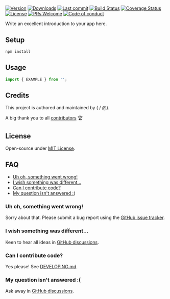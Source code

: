 #

[![Version](https://img.shields.io/npm/v/.svg?style=flat-square)](https://www.npmjs.com/package/?activeTab=versions) [![Downloads](https://img.shields.io/npm/dt/.svg?style=flat-square)](https://www.npmjs.com/package/) [![Last commit](https://img.shields.io/github/last-commit//.svg?style=flat-square)](https://github.com///graphs/commit-activity) [![Build Status](https://img.shields.io/endpoint.svg?url=https%3A%2F%2Factions-badge.atrox.dev%2F%2F%2Fbadge%3Fref%3Dmaster&style=flat&label=build&logo=false)](https://actions-badge.atrox.dev///goto?ref=master) [![Coverage Status](https://coveralls.io/repos/github///badge.svg?branch=master)](https://coveralls.io/github//?branch=master) [![License](https://img.shields.io/github/license//.svg?style=flat-square)](https://github.com///blob/master/LICENSE) [![PRs Welcome](https://img.shields.io/badge/PRs-welcome-brightgreen.svg?style=flat-square)](https://github.com//#can-i-contribute-code) [![Code of conduct](https://img.shields.io/badge/code%20of-conduct-ff69b4.svg?style=flat-square)](https://github.com///blob/master/CODE_OF_CONDUCT.md)

>

Write an excellent introduction to your app here.

## Setup

```bash
npm install
```

## Usage

```js
import { EXAMPLE } from '';
```

## Credits

This project is authored and maintained by ([]() / [@](https://twitter.com/)).

A big thank you to all [contributors](https://github.com///graphs/contributors) 🏆

## License

Open-source under [MIT License](https://github.com///blob/master/LICENSE).

## FAQ

<!-- START doctoc generated TOC please keep comment here to allow auto update -->
<!-- DON'T EDIT THIS SECTION, INSTEAD RE-RUN doctoc TO UPDATE -->

- [Uh oh, something went wrong!](#uh-oh-something-went-wrong)
- [I wish something was different…](#i-wish-something-was-different)
- [Can I contribute code?](#can-i-contribute-code)
- [My question isn't answered :(](#my-question-isnt-answered-)

<!-- END doctoc generated TOC please keep comment here to allow auto update -->

### Uh oh, something went wrong!

Sorry about that. Please submit a bug report using the [GitHub issue tracker](https://github.com///issues).

### I wish something was different…

Keen to hear all ideas in [GitHub discussions](https://github.com///discussions).

### Can I contribute code?

Yes please! See [DEVELOPING.md](./DEVELOPING.md).

### My question isn't answered :(

Ask away in [GitHub discussions](https://github.com///discussions).
